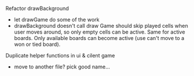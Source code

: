 Refactor drawBackground
- let drawGame do some of the work
- drawBackground doesn't call draw
Game should skip played cells when user moves around, so only empty cells can be active.
Same for active boards.  Only available boards can become active (use can't move to a won or tied board).

Duplicate helper functions in ui & cilent game
- move to another file?  pick good name...
